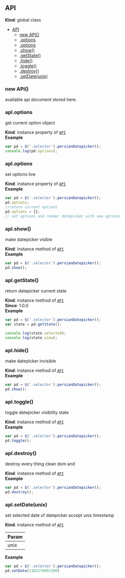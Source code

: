 <a name="API"></a>

## API
**Kind**: global class  

* [API](#API)
    * [new API()](#new_API_new)
    * [.options](#API+options)
    * [.options](#API+options)
    * [.show()](#API+show)
    * [.getState()](#API+getState)
    * [.hide()](#API+hide)
    * [.toggle()](#API+toggle)
    * [.destroy()](#API+destroy)
    * [.setDate(unix)](#API+setDate)

<a name="new_API_new"></a>

### new API()
available api document stored here.

<a name="API+options"></a>

### apI.options
get current option object

**Kind**: instance property of [<code>API</code>](#API)  
**Example**  
```js
var pd = $('.selector').persianDatepicker();
console.log(pd.options);
```
<a name="API+options"></a>

### apI.options
set options live

**Kind**: instance property of [<code>API</code>](#API)  
**Example**  
```js
var pd = $('.selector').persianDatepicker();
pd.options;
//return current options
pd.options = {};
// set options and render datepicker with new options
```
<a name="API+show"></a>

### apI.show()
make datepicker visible

**Kind**: instance method of [<code>API</code>](#API)  
**Example**  
```js
var pd = $('.selector').persianDatepicker();
pd.show();
```
<a name="API+getState"></a>

### apI.getState()
return datepicker current state

**Kind**: instance method of [<code>API</code>](#API)  
**Since**: 1.0.0  
**Example**  
```js
var pd = $('.selector').persianDatepicker();
var state = pd.getState();

console.log(state.selected);
console.log(state.view);
```
<a name="API+hide"></a>

### apI.hide()
make datepicker invisible

**Kind**: instance method of [<code>API</code>](#API)  
**Example**  
```js
var pd = $('.selector').persianDatepicker();
pd.show();
```
<a name="API+toggle"></a>

### apI.toggle()
toggle datepicker visibility state

**Kind**: instance method of [<code>API</code>](#API)  
**Example**  
```js
var pd = $('.selector').persianDatepicker();
pd.toggle();
```
<a name="API+destroy"></a>

### apI.destroy()
destroy every thing clean dom and

**Kind**: instance method of [<code>API</code>](#API)  
**Example**  
```js
var pd = $('.selector').persianDatepicker();
pd.destroy();
```
<a name="API+setDate"></a>

### apI.setDate(unix)
set selected date of datepicker accept unix timestamp

**Kind**: instance method of [<code>API</code>](#API)  
<table>
  <thead>
    <tr>
      <th>Param</th>
    </tr>
  </thead>
  <tbody>
<tr>
    <td>unix</td>
    </tr>  </tbody>
</table>

**Example**  
```js
var pd = $('.selector').persianDatepicker();
pd.setDate(1382276091100)
```
